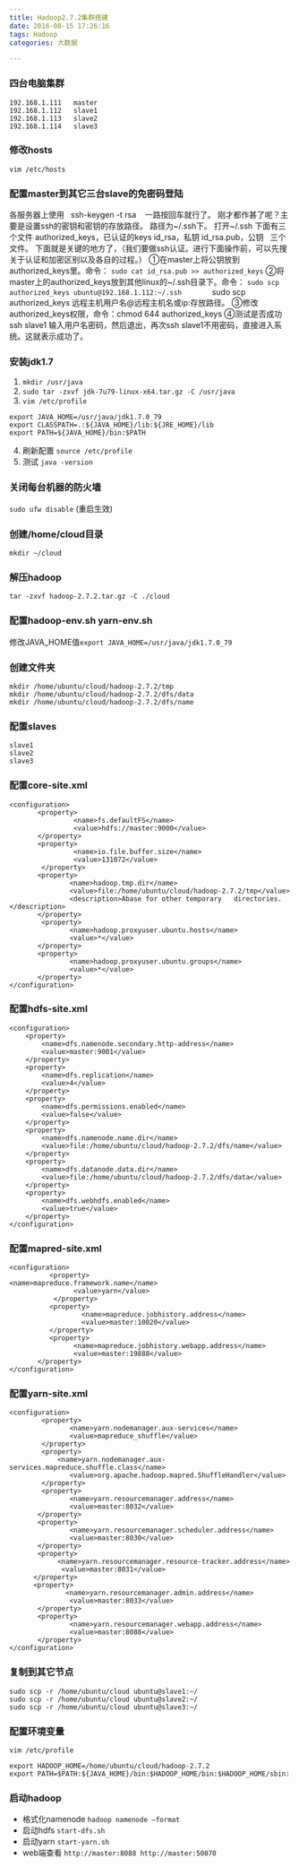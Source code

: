 ```yaml
---
title: Hadoop2.7.2集群搭建
date: 2016-08-15 17:26:16
tags: Hadoop
categories: 大数据

---
```


### 四台电脑集群
```
192.168.1.111   master
192.168.1.112   slave1
192.168.1.113   slave2
192.168.1.114   slave3
```
### 修改hosts
`vim /etc/hosts`

### 配置master到其它三台slave的免密码登陆
各服务器上使用   ssh-keygen -t rsa    一路按回车就行了。
刚才都作甚了呢？主要是设置ssh的密钥和密钥的存放路径。 路径为~/.ssh下。
打开~/.ssh 下面有三个文件
authorized_keys，已认证的keys
id_rsa，私钥
id_rsa.pub，公钥   三个文件。
下面就是关键的地方了，（我们要做ssh认证。进行下面操作前，可以先搜关于认证和加密区别以及各自的过程。）
①在master上将公钥放到authorized_keys里。命令：
`sudo cat id_rsa.pub >> authorized_keys`
②将master上的authorized_keys放到其他linux的~/.ssh目录下。命令：
`sudo scp authorized_keys ubuntu@192.168.1.112:~/.ssh       `
sudo scp authorized_keys 远程主机用户名@远程主机名或ip:存放路径。
③修改authorized_keys权限，命令：chmod 644 authorized_keys
④测试是否成功
ssh slave1 输入用户名密码，然后退出，再次ssh slave1不用密码，直接进入系统。这就表示成功了。

### 安装jdk1.7

1. `mkdir /usr/java`
2. `sudo tar -zxvf jdk-7u79-linux-x64.tar.gz -C /usr/java`
3. `vim /etc/profile`
```
export JAVA_HOME=/usr/java/jdk1.7.0_79
export CLASSPATH=.:${JAVA_HOME}/lib:${JRE_HOME}/lib
export PATH=${JAVA_HOME}/bin:$PATH
```
4. 刷新配置
`source /etc/profile`
5. 测试 
`java -version`

### 关闭每台机器的防火墙
`sudo ufw disable` (重启生效)

### 创建/home/cloud目录
`mkdir ~/cloud`

### 解压hadoop
`tar -zxvf hadoop-2.7.2.tar.gz -C ./cloud`

### 配置hadoop-env.sh yarn-env.sh
修改JAVA_HOME值`export JAVA_HOME=/usr/java/jdk1.7.0_79`

### 创建文件夹
```
mkdir /home/ubuntu/cloud/hadoop-2.7.2/tmp
mkdir /home/ubuntu/cloud/hadoop-2.7.2/dfs/data
mkdir /home/ubuntu/cloud/hadoop-2.7.2/dfs/name
```
### 配置slaves
```
slave1
slave2
slave3
```
### 配置core-site.xml
```
<configuration>
       <property>
                <name>fs.defaultFS</name>
                <value>hdfs://master:9000</value>
       </property>
       <property>
                <name>io.file.buffer.size</name>
                <value>131072</value>
        </property>
       <property>
               <name>hadoop.tmp.dir</name>
               <value>file:/home/ubuntu/cloud/hadoop-2.7.2/tmp</value>
               <description>Abase for other temporary   directories.</description>
       </property>
        <property>
               <name>hadoop.proxyuser.ubuntu.hosts</name>
               <value>*</value>
       </property>
       <property>
               <name>hadoop.proxyuser.ubuntu.groups</name>
               <value>*</value>
       </property>
</configuration>

```

### 配置hdfs-site.xml
```
<configuration>  
    <property>  
        <name>dfs.namenode.secondary.http-address</name>  
        <value>master:9001</value>  
    </property>  
    <property>  
        <name>dfs.replication</name>  
        <value>4</value>  
    </property>  
    <property>  
        <name>dfs.permissions.enabled</name>  
        <value>false</value>  
    </property>  
    <property>  
        <name>dfs.namenode.name.dir</name>  
        <value>file:/home/ubuntu/cloud/hadoop-2.7.2/dfs/name</value>  
    </property>  
    <property>  
        <name>dfs.datanode.data.dir</name>  
        <value>file:/home/ubuntu/cloud/hadoop-2.7.2/dfs/data</value>  
    </property>  
    <property>  
        <name>dfs.webhdfs.enabled</name>  
        <value>true</value>  
    </property>  
</configuration>  
```

### 配置mapred-site.xml

```
<configuration>
          <property>                                                                  <name>mapreduce.framework.name</name>
                <value>yarn</value>
           </property>
          <property>
                  <name>mapreduce.jobhistory.address</name>
                  <value>master:10020</value>
          </property>
          <property>
                <name>mapreduce.jobhistory.webapp.address</name>
                <value>master:19888</value>
       </property>
</configuration>

```

### 配置yarn-site.xml
```
<configuration>
        <property>
               <name>yarn.nodemanager.aux-services</name>
               <value>mapreduce_shuffle</value>
        </property>
        <property>                                                                
            <name>yarn.nodemanager.aux-services.mapreduce.shuffle.class</name>
               <value>org.apache.hadoop.mapred.ShuffleHandler</value>
        </property>
        <property>
               <name>yarn.resourcemanager.address</name>
               <value>master:8032</value>
       </property>
       <property>
               <name>yarn.resourcemanager.scheduler.address</name>
               <value>master:8030</value>
       </property>
       <property>
            <name>yarn.resourcemanager.resource-tracker.address</name>
             <value>master:8031</value>
      </property>
      <property>
              <name>yarn.resourcemanager.admin.address</name>
               <value>master:8033</value>
       </property>
       <property>
               <name>yarn.resourcemanager.webapp.address</name>
               <value>master:8088</value>
       </property>
</configuration>

```

### 复制到其它节点
```
sudo scp -r /home/ubuntu/cloud ubuntu@slave1:~/
sudo scp -r /home/ubuntu/cloud ubuntu@slave2:~/
sudo scp -r /home/ubuntu/cloud ubuntu@slave3:~/
```

### 配置环境变量
`vim /etc/profile`
```
export HADOOP_HOME=/home/ubuntu/cloud/hadoop-2.7.2
export PATH=$PATH:${JAVA_HOME}/bin:$HADOOP_HOME/bin:$HADOOP_HOME/sbin:
```

### 启动hadoop
- 格式化namenode `hadoop namenode –format`
- 启动hdfs `start-dfs.sh`
- 启动yarn `start-yarn.sh`
- web端查看 `http://master:8088 http://master:50070`